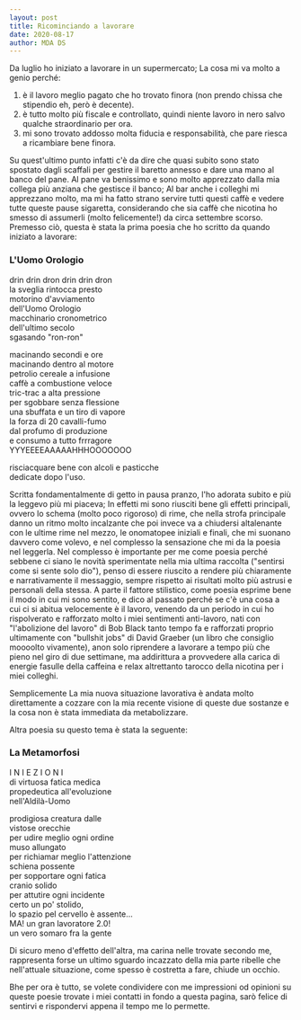 ```yaml
---
layout: post
title: Ricominciando a lavorare
date: 2020-08-17
author: MDA DS
---
```

Da luglio ho iniziato a lavorare in un supermercato; La cosa mi va molto a genio perché:

1. è il lavoro meglio pagato che ho trovato finora (non prendo chissa che stipendio eh, però è decente).
2. è tutto molto più fiscale e controllato, quindi niente lavoro in nero salvo qualche straordinario per ora.
3. mi sono trovato addosso molta fiducia e responsabilità, che pare riesca a ricambiare bene finora.

Su quest'ultimo punto infatti c'è da dire che quasi subito sono stato spostato dagli scaffali per gestire il baretto annesso e dare una mano al banco del pane.
Al pane va benissimo e sono molto apprezzato dalla mia collega più anziana che gestisce il banco; Al bar anche i colleghi mi apprezzano molto, ma mi ha fatto strano servire tutti questi caffè e vedere tutte queste pause sigaretta, considerando che sia caffè che nicotina ho smesso di assumerli (molto felicemente!) da circa settembre scorso.
Premesso ciò, questa è stata la prima poesia che ho scritto da quando iniziato a lavorare:

### L'Uomo Orologio

drin drin dron drin drin dron<br>
la sveglia rintocca presto<br>
motorino d'avviamento<br>
dell'Uomo Orologio<br>
macchinario cronometrico<br>
dell'ultimo secolo<br>
sgasando "ron-ron"<br>

macinando secondi e ore<br>
macinando dentro al motore<br>
petrolio cereale a infusione<br>
caffè a combustione veloce<br>
tric-trac a alta pressione<br>
per sgobbare senza flessione<br>
una sbuffata e un tiro di vapore<br>
la forza di 20 cavalli-fumo<br>
dal profumo di produzione<br>
e consumo a tutto frrragore<br>
YYYEEEEAAAAAHHHOOOOOOO<br>

risciacquare bene con alcoli e pasticche<br>
dedicate dopo l'uso.

Scritta fondamentalmente di getto in pausa pranzo, l'ho adorata subito e più la leggevo più mi piaceva; In effetti mi sono riusciti bene gli effetti principali, ovvero lo schema (molto poco rigoroso) di rime, che nella strofa principale danno un ritmo molto incalzante che poi invece va a chiudersi altalenante con le ultime rime nel mezzo, le onomatopee iniziali e finali, che mi suonano davvero come volevo, e nel complesso la sensazione che mi da la poesia nel leggerla.
Nel complesso è importante per me come poesia perché sebbene ci siano le novità sperimentate nella mia ultima raccolta ("sentirsi come si sente solo dio"), penso di essere riuscito a rendere più chiaramente e narrativamente il messaggio, sempre rispetto ai risultati molto più astrusi e personali della stessa.
A parte il fattore stilistico, come poesia esprime bene il modo in cui mi sono sentito, e dico al passato perché se c'è una cosa a cui ci si abitua velocemente è il lavoro, venendo da un periodo in cui ho rispolverato e rafforzato molto i miei sentimenti anti-lavoro, nati con "l'abolizione del lavoro" di Bob Black tanto tempo fa e rafforzati proprio ultimamente con "bullshit jobs" di David Graeber (un libro che consiglio moooolto vivamente), anon solo riprendere a lavorare a tempo più che pieno nel giro di due settimane, ma addirittura a provvedere alla carica di energie fasulle della caffeina e relax altrettanto tarocco della nicotina per i miei colleghi.

Semplicemente La mia nuova situazione lavorativa è andata molto direttamente a cozzare con la mia recente visione di queste due sostanze e la cosa non è stata immediata da metabolizzare.

Altra poesia su questo tema è stata la seguente:

### La Metamorfosi

I N I E Z I O N I<br>
di virtuosa fatica medica<br>
propedeutica all'evoluzione<br>
nell'Aldilà-Uomo<br>

prodigiosa creatura dalle<br>
vistose orecchie<br>
per udire meglio ogni ordine<br>
muso allungato<br>
per richiamar meglio l'attenzione<br>
schiena possente<br>
per sopportare ogni fatica<br>
cranio solido<br>
per attutire ogni incidente<br>
certo un po' stolido,<br>
lo spazio pel cervello è assente...<br>
MA! un gran lavoratore 2.0!<br>
un vero somaro fra la gente<br>

Di sicuro meno d'effetto dell'altra, ma carina nelle trovate secondo me, rappresenta forse un ultimo sguardo incazzato della mia parte ribelle che nell'attuale situazione, come spesso è costretta a fare, chiude un occhio.

Bhe per ora è tutto, se volete condividere con me impressioni od opinioni su queste poesie trovate i miei contatti in fondo a questa pagina, sarò felice di sentirvi e rispondervi appena il tempo me lo permette.